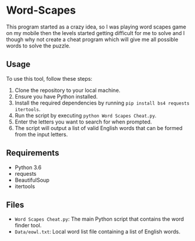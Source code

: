 # Word-Scapes
This program started as a crazy idea, so I was playing word scapes game on my mobile then the levels started getting difficult for me to solve and I though why not create a cheat program which will give me all possible words to solve the puzzle.

## Usage

To use this tool, follow these steps:

1. Clone the repository to your local machine.
2. Ensure you have Python installed.
3. Install the required dependencies by running `pip install bs4 requests itertools`.
4. Run the script by executing `python Word Scapes Cheat.py`.
5. Enter the letters you want to search for when prompted.
6. The script will output a list of valid English words that can be formed from the input letters.

## Requirements

- Python 3.6 
- requests
- BeautifulSoup
- itertools

## Files

- `Word Scapes Cheat.py`: The main Python script that contains the word finder tool.
- `Data/eowl.txt`: Local word list file containing a list of English words.
